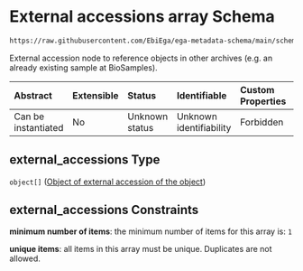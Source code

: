 # External accessions array Schema

```txt
https://raw.githubusercontent.com/EbiEga/ega-metadata-schema/main/schemas/EGA.common-definitions.json#/definitions/object_core_id/properties/external_accessions
```

External accession node to reference objects in other archives (e.g. an already existing sample at BioSamples).

| Abstract            | Extensible | Status         | Identifiable            | Custom Properties | Additional Properties | Access Restrictions | Defined In                                                                                           |
| :------------------ | :--------- | :------------- | :---------------------- | :---------------- | :-------------------- | :------------------ | :--------------------------------------------------------------------------------------------------- |
| Can be instantiated | No         | Unknown status | Unknown identifiability | Forbidden         | Forbidden             | none                | [EGA.common-definitions.json\*](../../../schemas/EGA.common-definitions.json "open original schema") |

## external\_accessions Type

`object[]` ([Object of external accession of the object](ega-12-definitions-object-of-external-accession-of-the-object.md))

## external\_accessions Constraints

**minimum number of items**: the minimum number of items for this array is: `1`

**unique items**: all items in this array must be unique. Duplicates are not allowed.
